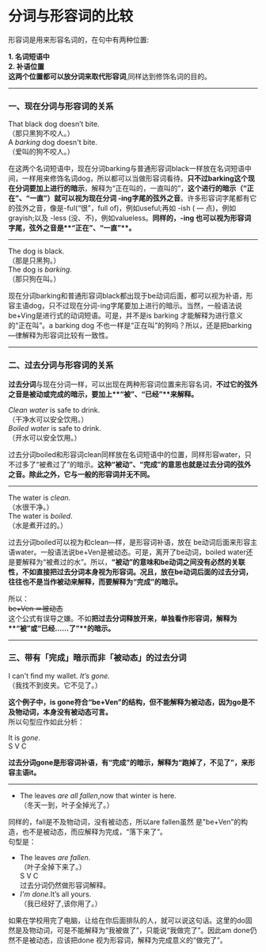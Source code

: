 # 分词与形容词的比较

形容词是用来形容名词的，在句中有两种位置:  

**1. 名词短语中**  
**2. 补语位置**  
<b>这两个位置都可以放分词来取代形容词</b>,同样达到修饰名词的目的。  


---



### 一、现在分词与形容词的关系

  
>  
That black dog doesn’t bite.  
（那只黑狗不咬人。）  
A <em>barking</em> dog doesn't bite.  
（爱叫的狗不咬人。）  

在这两个名词短语中，现在分词barking与普通形容词black一样放在名词短语中间，一样用来修饰名词dog，所以都可以当做形容词看待。**只不过barking这个现在分词要加上进行的暗示**，解释为“正在叫的，一直叫的”，<b>这个**进行的暗示（“正在”、“一直”）**就可以视为**现在分词 -ing字尾的弦外之音**</b>。许多形容词字尾都有它的弦外之音，像是-ful(“很”，full of)，例如useful;再如 -ish ( — 点)，例如grayish;以及 -less (没、不)，例如valueless。<b>同样的，**-ing** 也可以视为**形容词字尾**，弦外之音是**“正在”、“一直”**。</b>  


---

>  
The dog is black.  
（那是只黑狗。）  
The dog is <em>barking</em>.  
（那只狗在叫。）  

现在分词barking和普通形容词black都出现于be动词后面，都可以视为补语，形容主语dog，只不过现在分词-ing字尾要加上进行的暗示。当然，一般语法说be+Ving是进行式的动词短语。可是，并不是is barking 才能解释为进行意义的“正在叫”。a barking dog 不也一样是“正在叫”的狗吗？所以，还是把barking—律解释为形容词比较有一致性。  


---



### 二、过去分词与形容词的关系

  

**过去分词**与现在分词一样，可以出现在两种形容词位置来形容名词，<b>不过它的弦外之音是**被动或完成的暗示**，要加上**“被”、“已经”**来解释。</b>   
>  
<em>Clean water</em> is safe to drink.  
（干净水可以安全饮用。）  
<em>Boiled water</em> is safe to drink.  
（开水可以安全饮用。）  

过去分词boiled和形容词clean同样放在名词短语中的位置，同样形容water，只不过多了“被煮过了”的暗示。<b>这种“**被动”、“完成”**的意思也就是**过去分词的弦外之音**。除此之外，它与一般的形容词并无不同。</b>  

----
>  
The water is <em>clean</em>.  
（水很干净。）  
The water is <em>boiled</em>.  
（水是煮开过的。）  

过去分词boiled可以视为和clean—样，是形容词补语，放在 be动词后面来形容主语water。一般语法说be+Ven是被动态。可是，离开了be动词，boiled water还是要解释为“被煮过的水”。所以，<b>“被动”的意味和be动词之间没有必然的关联性，**不如直接把过去分词本身视为形容词**。况且，放在be动词后面的过去分词，往往也不是当作被动来解释，而要解释为“完成”的暗示。</b>  

所以：  
~~be+Ven ＝被动态~~  
这个公式有误导之嫌。不如<b>把**过去分词**释放开来，**单独看作形容词**，解释为**“被”或“已经……了”**的暗示。</b>


---



### 三、带有「完成」暗示而非「被动态」的过去分词

  
>  
I can't find my wallet. <em>It’s gone.</em>  
（我找不到皮夹。它不见了。）  

<b>这个例子中，is gone符合“be+Ven”的结构，但不能解释为被动态，因为go是不及物动词，本身没有被动态可言。</b>  
所以句型应作如此分析： 
>  
It is <em>gone</em>.  
S V C  

<b>过去分词gone是形容词补语，有“完成”的暗示，解释为“跑掉了，不见了”，来形容主语it。</b>  

----  

- The leaves <em>are all fallen</em>,now that winter is here.  
（冬天一到，叶子全掉光了。）

同样的，fall是不及物动词，没有被动态，所以are fallen虽然 是"be+Ven”的构造，也不是被动态，而应解释为完成，“落下来了”。  
句型是：  
>  
- The leaves <em>are fallen</em>.  
（叶子全掉下来了。）  
S V C  
过去分词仍然做形容词解释。  
- <em>I'm done.</em>It’s all yours.  
（我已经好了,该你用了。）  

如果在学校用完了电脑，让给在你后面排队的人，就可以说这句话。这里的do固然是及物动词，可是不能解释为“我被做了”，只能说“我做完了”。因此am done仍然不是被动态，应该把done 视为形容词，解释为完成意义的“做完了”。  